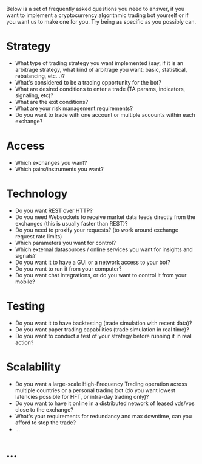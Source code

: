 Below is a set of frequently asked questions you need to answer, if you want to implement a cryptocurrency algorithmic trading bot yourself or if you want us to make one for you. Try being as specific as you possibly can.

# Strategy

  - What type of trading strategy you want implemented (say, if it is an arbitrage strategy, what kind of arbitrage you want: basic, statistical, rebalancing, etc...)?
  - What's considered to be a trading opportunity for the bot?
  - What are desired conditions to enter a trade (TA params, indicators, signaling, etc)?
  - What are the exit conditions?
  - What are your risk management requirements?
  - Do you want to trade with one account or multiple accounts within each exchange?

# Access

  - Which exchanges you want?
  - Which pairs/instruments you want?

# Technology

  - Do you want REST over HTTP?
  - Do you need Websockets to receive market data feeds directly from the exchanges (this is usually faster than REST)?
  - Do you need to proxify your requests? (to work around exchange request rate limits)
  - Which parameters you want for control?
  - Which external datasources / online services you want for insights and signals?
  - Do you want it to have a GUI or a network access to your bot?
  - Do you want to run it from your computer?
  - Do you want chat integrations, or do you want to control it from your mobile?

# Testing

  - Do you want it to have backtesting (trade simulation with recent data)?
  - Do you want paper trading capabilities (trade simulation in real time)?
  - Do you want to conduct a test of your strategy before running it in real action?

# Scalability

  - Do you want a large-scale High-Frequency Trading operation across multiple countries or a personal trading bot (do you want lowest latencies possible for HFT, or intra-day trading only)?
  - Do you want to have it online in a distributed network of leased vds/vps close to the exchange?
  - What's your requirements for redundancy and max downtime, can you afford to stop the trade?
  - ...

# ...